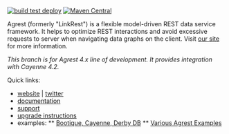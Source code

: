 [![build test deploy](https://github.com/agrestio/agrest/workflows/build%20test%20deploy/badge.svg)](https://github.com/agrestio/agrest/actions)
[![Maven Central](https://img.shields.io/maven-central/v/io.agrest/agrest-engine.svg)](https://agrest.io/#get-started)

Agrest (formerly "LinkRest") is a flexible model-driven REST data service framework. It helps to optimize REST interactions and avoid excessive requests to server when navigating data graphs on the client. Visit [our site](http://agrest.io/) for more information. 

_This branch is for Agrest 4.x line of development. It provides integration with Cayenne 4.2._

Quick links:

* [website](https://agrest.io) | [twitter](https://twitter.com/agrestproject)
* [documentation](https://agrest.io/docs/)
* [support](https://groups.google.com/forum/?#!forum/agrest-user)
* [upgrade instructions](https://github.com/agrestio/agrest/blob/master/UPGRADE-NOTES.md)
* examples:
** [Bootique, Cayenne, Derby DB](https://github.com/bootique-examples/bootique-agrest-demo) 
** [Various Agrest Examples](https://github.com/agrestio/agrest-examples) 
